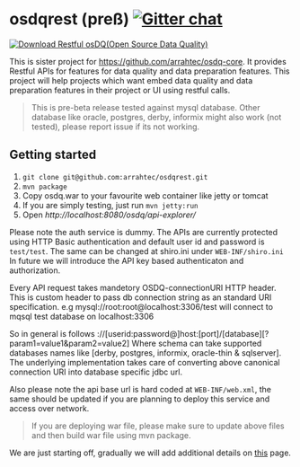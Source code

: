 # osdqrest (preß)   [![Gitter chat](https://badges.gitter.im/gitterHQ/gitter.png)](https://gitter.im/osdq/osdq-web?utm_source=share-link&utm_medium=link&utm_campaign=share-link)

[![Download Restful osDQ(Open Source Data Quality) ](https://a.fsdn.com/con/app/sf-download-button)](https://sourceforge.net/projects/restful-api-for-osdq/files/latest/download)

  This is sister project for https://github.com/arrahtec/osdq-core. It provides Restful APIs for features for data quality and data preparation features. This project will help projects which want embed data quality and data preparation features in their project or UI using restful calls.

> This is pre-beta release tested against mysql database. Other database like oracle, postgres, derby, informix might also
> work (not tested), please report issue if its not working. 


## Getting started
  1. `git clone git@github.com:arrahtec/osdqrest.git`
  2. `mvn package`
  3. Copy osdq.war to your favourite web container like jetty or tomcat
  4. If you are simply testing, just run `mvn jetty:run` 
  5. Open *http://localhost:8080/osdq/api-explorer/*

Please note the auth service is dummy. The APIs are currently protected using HTTP Basic authentication and default user id and password is `test/test`. The same can be changed at shiro.ini under `WEB-INF/shiro.ini` In future we will introduce the API key based authenticaton and authorization. 

Every API request takes mandetory OSDQ-connectionURI HTTP header. This is custom header to pass db connection string as an standard URI specification. e.g mysql://root:root@localhost:3306/test will connect to mqsql test database on localhost:3306 

So in general is follows <schema>://[userid:password@]host:[port]/[database][?param1=value1&param2=value2]
Where schema can take supported databases names like [derby, postgres, informix, oracle-thin & sqlserver]. The underlying implementation takes care of converting above canonical connection URI into database specific jdbc url. 


Also please note the api base url is hard coded at `WEB-INF/web.xml`, the same should be updated if you are planning to deploy this service and access over network.

> If you are deploying war file, please make sure to update above files and then build war file using mvn package.


We are just starting off, gradually we will add additional details on [this](http://arrahtec.github.io/osdq-web/) page.
